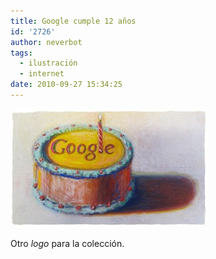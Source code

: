 ```yaml
---
title: Google cumple 12 años
id: '2726'
author: neverbot
tags:
  - ilustración
  - internet
date: 2010-09-27 15:34:25
---
```


[![201009271533.jpg](./google-cumple-12-anos/201009271533.jpg)](http://www.google.es/search?q=Google&ct=googbday10-hp&oi=ddle)

Otro _logo_ para la colección.